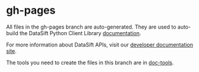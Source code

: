 # gh-pages

All files in the gh-pages branch are auto-generated. They are used to auto-build the DataSift Python Client Library [documentation](http://datasift.github.com/datasift-python/ "DataSift Python Client Library Documentation").

For more information about DataSift APIs, visit our [developer documentation site](http://dev.datasift.com/docs/ "DataSift Developer site").

The tools you need to create the files in this branch are in [doc-tools](https://github.com/datasift/datasift-python/tree/gh-pages/doc-tools "doc-tools").
